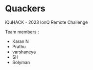 # Quackers

iQuHACK - 2023 IonQ Remote Challenge

Team members : 
- Karan N
- Prathu
- varshaneya
- SH
- Solyman


